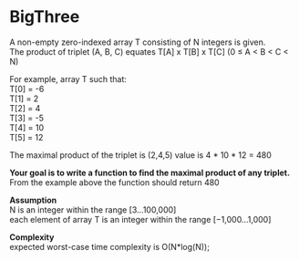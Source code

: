 <h1 class="code-line" data-line-start=0 data-line-end=1 ><a id="BigThree_0"></a>BigThree</h1>
<p class="has-line-data" data-line-start="1" data-line-end="3">A non-empty zero-indexed array T consisting of N integers is given.<br>
The product of triplet (A, B, C) equates T[A] x T[B] x T[C] (0 ≤ A &lt; B &lt; C &lt; N)</p>
<p class="has-line-data" data-line-start="4" data-line-end="11">For example, array T such that:<br>
T[0] = -6<br>
T[1] = 2<br>
T[2] = 4<br>
T[3] = -5<br>
T[4] = 10<br>
T[5] = 12</p>
<p class="has-line-data" data-line-start="12" data-line-end="13">The maximal product of the triplet is  (2,4,5) value is 4 * 10 * 12 = 480</p>
<p class="has-line-data" data-line-start="14" data-line-end="16"><strong>Your goal is to write a function to find the maximal product of any triplet.</strong><br>
From the example above the function should return 480</p>
<p class="has-line-data" data-line-start="17" data-line-end="20"><strong>Assumption</strong><br>
N is an integer within the range [3…100,000]<br>
each element of array T is an integer within the range [−1,000…1,000]</p>
<p class="has-line-data" data-line-start="21" data-line-end="23"><strong>Complexity</strong><br>
expected worst-case time complexity is O(N*log(N));</p>

